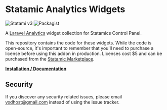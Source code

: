 # Statamic Analytics Widgets

![Statami v3](https://img.shields.io/badge/Statamic-3.0+-FF269E)
![Packagist](https://img.shields.io/packagist/v/phpsa/statamic-analytics)

A [Laravel Analytics](https://github.com/spatie/laravel-analytics) widget collection for Statamics Control Panel.

This repository contains the code for these widgets. While the code is open-source, it's important to remember that you'll need to purchase a license before using this addon in production. Licenses cost \$5 and can be purchased from the [Statamic Marketplace](https://statamic.com/addons/Phpsa/statamic-analytics).

**[Installation / Documentation](https://statamic-plugins.cgs4k.nz/docs/3.x/analytics)**

## Security

If you discover any security related issues, please email vxdhost@gmail.com instead of using the issue tracker.
